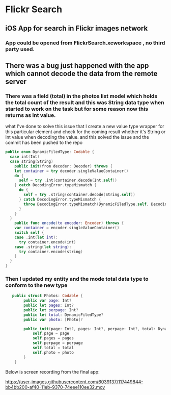 # Flickr Search

## iOS App for search in Flickr images network

### App could be opened from FlickrSearch.xcworkspace , no third party used.


## There was a bug just happened with the app which cannot decode the data from the remote server 

### There was a field (total) in the photos list model which holds the total count of the result and this was String data type when started to work on the task but for some reason now this returns as Int value.

what I've done to solve this issue that I create a new value type wrapper for this particular element and check for the coming result whether it's String or Int value when decoding the value. and this solved the issue and the commit has been pushed to the repo

```swift
public enum DynamicFiledType: Codable {
  case int(Int)
  case string(String)
    public init(from decoder: Decoder) throws {
    let container = try decoder.singleValueContainer()
    do {
      self = try .int(container.decode(Int.self))
    } catch DecodingError.typeMismatch {
      do {
        self = try .string(container.decode(String.self))
      } catch DecodingError.typeMismatch {
        throw DecodingError.typeMismatch(DynamicFiledType.self, DecodingError.Context(codingPath: decoder.codingPath, debugDescription: "Encoded payload not of an expected type"))
      }
    }
  }
    public func encode(to encoder: Encoder) throws {
    var container = encoder.singleValueContainer()
    switch self {
    case .int(let int):
      try container.encode(int)
    case .string(let string):
      try container.encode(string)
    }
  }
}
```

### Then I updated my entity and the mode total data type to conform to the new type

```swift
   public struct Photos: Codable {
        public var page: Int?
        public let pages: Int?
        public let perpage: Int?
        public let total: DynamicFiledType?
        public var photo: [Photo]?

        public init(page: Int?, pages: Int?, perpage: Int?, total: DynamicFiledType?, photo: [Photo]?) {
            self.page = page
            self.pages = pages
            self.perpage = perpage
            self.total = total
            self.photo = photo
        }
    }
```
Below is screen recording from the final app:

https://user-images.githubusercontent.com/6039137/117449844-bb4bb200-af40-11eb-9370-74eee110ee32.mov
